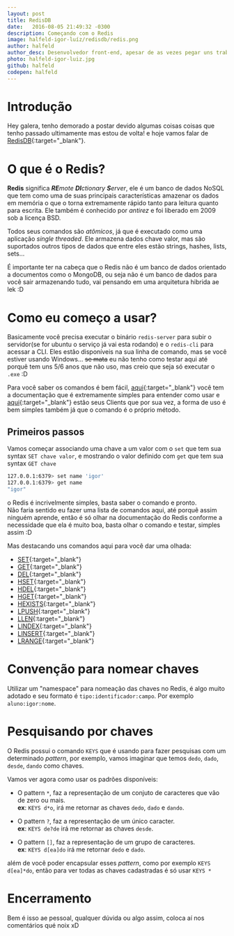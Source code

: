 ```yaml
---
layout: post
title: RedisDB
date:   2016-08-05 21:49:32 -0300
description: Começando com o Redis
image: halfeld-igor-luíz/redisdb/redis.png
author: halfeld
author_desc: Desenvolvedor front-end, apesar de as vezes pegar uns trabalhos de back, curte muito javascript e compartilhar os paranauês que sabe. Um dos criadores desse blog lindão =).
photo: halfeld-igor-luiz.jpg
github: halfeld
codepen: halfeld
---
```


Introdução
=========

Hey galera, tenho demorado a postar devido algumas coisas coisas que tenho passado ultimamente mas estou de volta! e hoje vamos falar de [RedisDB](http://redis.io/){:target="_blank"}.

O que é o Redis?
=============

**Redis** significa _**RE**mote **DI**ctionary **S**erver_, ele é um banco de dados NoSQL que tem como uma de suas principais características amazenar os dados em memória o que o torna extremamente rápido tanto para leitura quanto para escrita. Ele também é conhecido por _antirez_ e foi liberado em 2009 sob a licença BSD.

Todos seus comandos são _atômicos_, já que é executado como uma aplicação _single threaded_. Ele armazena dados chave valor, mas são suportados outros tipos de dados que entre eles estão strings, hashes, lists, sets...

É importante ter na cabeça que o Redis não é um banco de dados orientado a documentos como o MongoDB, ou seja não é um banco de dados para você sair armazenando tudo, vai pensando em uma arquitetura hibrida ae lek :D

Como eu começo a usar?
===================

Basicamente você precisa executar o binário `redis-server` para subir o servidor(se for ubuntu o serviço já vai esta rodando) e o `redis-cli` para acessar a CLI. Eles estão disponíveis na sua linha de comando, mas se você estiver usando Windows... <s>se mata</s> eu não tenho como testar aqui até porquê tem uns 5/6 anos que não uso, mas creio que seja só executar o `.exe` :D

Para você saber os comandos é bem fácil, [aqui](http://redis.io/commands){:target="_blank"} você tem a documentação que é extremamente simples para entender como usar e [aqui](http://redis.io/clients){:target="_blank"} estão seus Clients que por sua vez, a forma de uso é bem simples também já que o comando é o próprio método.

Primeiros passos
----------------

Vamos começar associando uma chave a um valor com o `set` que tem sua syntax `SET chave valor`, e mostrando o valor definido com `get` que tem sua syntax `GET chave`

```sh
127.0.0.1:6379> set name 'igor'
127.0.0.1:6379> get name
"igor"
```

o Redis é incrivelmente simples, basta saber o comando e pronto.  
Não faria sentido eu fazer uma lista de comandos aqui, até porquê assim ninguém aprende, então é só olhar na documentação do Redis conforme a necessidade que ela é muito boa, basta olhar o comando e testar, simples assim :D

Mas destacando uns comandos aqui para você dar uma olhada:

+ [SET](http://redis.io/commands/set){:target="_blank"}
+ [GET](http://redis.io/commands/get){:target="_blank"}
+ [DEL](http://redis.io/commands/del){:target="_blank"}
+ [HSET](http://redis.io/commands/hset){:target="_blank"}
+ [HDEL](http://redis.io/commands/hdel){:target="_blank"}
+ [HGET](http://redis.io/commands/hget){:target="_blank"}
+ [HEXISTS](http://redis.io/commands/hexists){:target="_blank"}
+ [LPUSH](http://redis.io/commands/lpush){:target="_blank"}
+ [LLEN](http://redis.io/commands/llen){:target="_blank"}
+ [LINDEX](http://redis.io/commands/lindex){:target="_blank"}
+ [LINSERT](http://redis.io/commands/linsert){:target="_blank"}
+ [LRANGE](http://redis.io/commands/lrange){:target="_blank"}


Convenção para nomear chaves
============================

Utilizar um "namespace" para nomeação das chaves no Redis, é algo muito adotado e seu formato é `tipo:identificador:campo`. Por exemplo `aluno:igor:nome`.


Pesquisando por chaves
======================

O Redis possui o comando `KEYS` que é usando para fazer pesquisas com um determinado _pattern_, por exemplo, vamos imaginar que temos `dedo`, `dado`, `desde`, `dando` como chaves.

Vamos ver agora como usar os padrões disponíveis:

+ O pattern `*`, faz a representação de um conjuto de caracteres que vão de zero ou mais.  
  **ex**: `KEYS d*o`, irá me retornar as chaves `dedo`, `dado` e `dando`.

+ O pattern `?`, faz a representação de um único caracter.  
  **ex**: `KEYS de?de` irá me retornar as chaves `desde`.

+ O pattern `[]`, faz a representação de um grupo de caracteres.  
  **ex**: `KEYS d[ea]do` irá me retornar `dedo` e `dado`.

além de você poder encapsular esses _pattern_, como por exemplo `KEYS d[ea]*do`, então para ver todas as chaves cadastradas é só usar `KEYS *`


Encerramento
===========

Bem é isso ae pessoal, qualquer dúvida ou algo assim, coloca aí nos comentários qué noix xD

